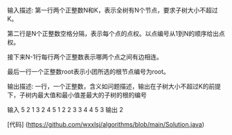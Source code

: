 输入描述:
第一行两个正整数N和K，表示全树有N个节点，要求子树大小不超过K。

第二行是N个正整数空格分隔，表示每个点的点权。以点编号从1到N的顺序给出点权。

接下来N-1行每行两个正整数表示哪两个点之间有边相连。

最后一行一个正整数root表示小团所选的根节点编号为root。

输出描述:
一行，一个正整数，含义如问题描述，输出在子树大小不超过K的前提下，子树内最大值和最小值差最大的子树的根的编号

输入
5 2
1 3 2 4 5
1 2
2 3
3 4
4 5
3
输出
2

[代码] (https://github.com/wxxlsj/algorithms/blob/main/Solution.java)
